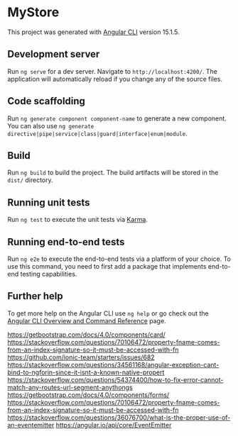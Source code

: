 # MyStore

This project was generated with [Angular CLI](https://github.com/angular/angular-cli) version 15.1.5.

## Development server

Run `ng serve` for a dev server. Navigate to `http://localhost:4200/`. The application will automatically reload if you change any of the source files.

## Code scaffolding

Run `ng generate component component-name` to generate a new component. You can also use `ng generate directive|pipe|service|class|guard|interface|enum|module`.

## Build

Run `ng build` to build the project. The build artifacts will be stored in the `dist/` directory.

## Running unit tests

Run `ng test` to execute the unit tests via [Karma](https://karma-runner.github.io).

## Running end-to-end tests

Run `ng e2e` to execute the end-to-end tests via a platform of your choice. To use this command, you need to first add a package that implements end-to-end testing capabilities.

## Further help

To get more help on the Angular CLI use `ng help` or go check out the [Angular CLI Overview and Command Reference](https://angular.io/cli) page.


https://getbootstrap.com/docs/4.0/components/card/
https://stackoverflow.com/questions/70106472/property-fname-comes-from-an-index-signature-so-it-must-be-accessed-with-fn
https://github.com/ionic-team/starters/issues/682
https://stackoverflow.com/questions/34561168/angular-exception-cant-bind-to-ngforin-since-it-isnt-a-known-native-propert
https://stackoverflow.com/questions/54374400/how-to-fix-error-cannot-match-any-routes-url-segment-anythongs
https://getbootstrap.com/docs/4.0/components/forms/
https://stackoverflow.com/questions/70106472/property-fname-comes-from-an-index-signature-so-it-must-be-accessed-with-fn
https://stackoverflow.com/questions/36076700/what-is-the-proper-use-of-an-eventemitter
https://angular.io/api/core/EventEmitter
